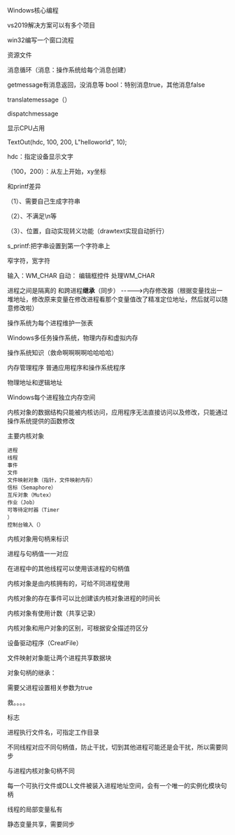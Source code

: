 Windows核心编程

vs2019解决方案可以有多个项目

win32编写一个窗口流程

资源文件

消息循环（消息：操作系统给每个消息创建）

getmessage有消息返回，没消息等      bool：特别消息true，其他消息false

translatemessage（）   

dispatchmessage

显示CPU占用



TextOut(hdc, 100, 200, L"helloworld", 10);

hdc：指定设备显示文字

（100，200）：从左上开始，xy坐标



和printf差异

（1）、需要自己生成字符串

（2）、不满足\n等

（3）、位置，自动实现转义功能（drawtext实现自动折行）



s_printf:把字串设置到第一个字符串上

窄字符，宽字符

输入：WM_CHAR       自动： 编辑框控件         处理WM_CHAR



进程之间是隔离的 和跨进程**继承**（同步）  ----->内存修改器（根据变量找出一堆地址，修改原来变量在修改进程看那个变量值改了精准定位地址，然后就可以随意修改啦）

操作系统为每个进程维护一张表

Windows多任务操作系统，物理内存和虚拟内存

操作系统知识（救命啊啊啊啊哈哈哈哈）

内存管理程序      普通应用程序和操作系统程序

物理地址和逻辑地址

Windows每个进程独立内存空间



内核对象的数据结构只能被内核访问，应用程序无法直接访问以及修改，只能通过操作系统提供的函数修改

主要内核对象

```
进程
线程
事件
文件
文件映射对象（指针，文件映射内存）
信标（Semaphore）
互斥对象（Mutex）
作业（Job）
可等待定时器（Timer
）
控制台输入（）
```

内核对象用句柄来标识

进程与句柄值一一对应

在进程中的其他线程可以使用该进程的句柄值

内核对象是由内核拥有的，可给不同进程使用

内核对象的存在事件可以比创建该内核对象进程的时间长

内核对象有使用计数（共享记录）



内核对象和用户对象的区别，可根据安全描述符区分

设备驱动程序（CreatFile）

文件映射对象能让两个进程共享数据块



对象句柄的继承：

需要父进程设置相关参数为true

救。。。。

标志

进程执行文件名，可指定工作目录

不同线程对应不同句柄值，防止干扰，切到其他进程可能还是会干扰，所以需要同步



与进程内核对象句柄不同

每一个可执行文件或DLL文件被装入进程地址空间，会有一个唯一的实例化模块句柄

线程的局部变量私有

静态变量共享，需要同步
